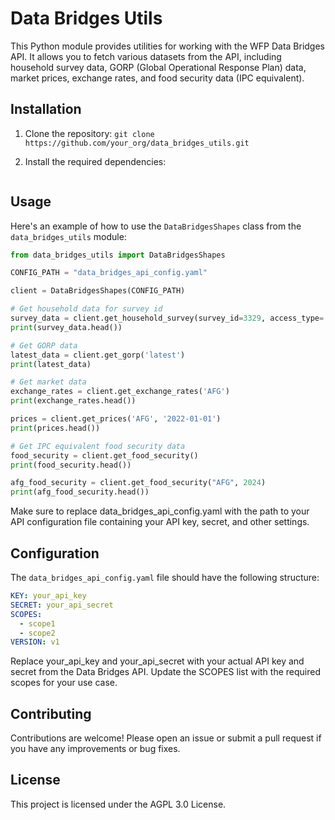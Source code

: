 # Data Bridges Utils

This Python module provides utilities for working with the WFP Data Bridges API. It allows you to fetch various datasets from the API, including household survey data, GORP (Global Operational Response Plan) data, market prices, exchange rates, and food security data (IPC equivalent).

## Installation

1. Clone the repository: 
```git clone https://github.com/your_org/data_bridges_utils.git```

2. Install the required dependencies:
```pip install -r requirements.txt
```

## Usage

Here's an example of how to use the `DataBridgesShapes` class from the `data_bridges_utils` module:

```python
from data_bridges_utils import DataBridgesShapes

CONFIG_PATH = "data_bridges_api_config.yaml"

client = DataBridgesShapes(CONFIG_PATH)

# Get household data for survey id
survey_data = client.get_household_survey(survey_id=3329, access_type='full')
print(survey_data.head())

# Get GORP data
latest_data = client.get_gorp('latest')
print(latest_data)

# Get market data
exchange_rates = client.get_exchange_rates('AFG')
print(exchange_rates.head())

prices = client.get_prices('AFG', '2022-01-01')
print(prices.head())

# Get IPC equivalent food security data
food_security = client.get_food_security()
print(food_security.head())

afg_food_security = client.get_food_security("AFG", 2024)
print(afg_food_security.head())
```

Make sure to replace data_bridges_api_config.yaml with the path to your API configuration file containing your API key, secret, and other settings.

## Configuration
The ```data_bridges_api_config.yaml``` file should have the following structure:

```yaml
KEY: your_api_key
SECRET: your_api_secret
SCOPES:
  - scope1
  - scope2
VERSION: v1
```

Replace your_api_key and your_api_secret with your actual API key and secret from the Data Bridges API. Update the SCOPES list with the required scopes for your use case.

## Contributing
Contributions are welcome! Please open an issue or submit a pull request if you have any improvements or bug fixes.

## License
This project is licensed under the AGPL 3.0 License.